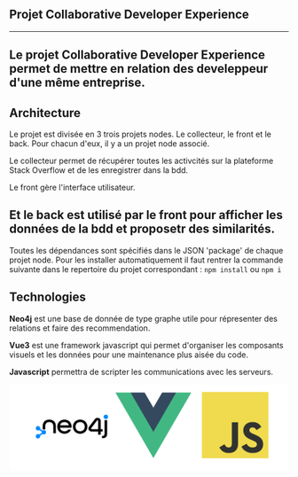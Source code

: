 Projet Collaborative Developer Experience
--
---
Le projet Collaborative Developer Experience permet de mettre en relation des develeppeur d'une même entreprise.
---

Architecture
--
Le projet est divisée en 3 trois projets nodes. Le collecteur, le front et le back.
Pour chacun d'eux, il y a un projet node associé.

Le collecteur permet de récupérer toutes les activcités sur la plateforme Stack Overflow et
de les enregistrer dans la bdd.

Le front gère l'interface utilisateur.

Et le back est utilisé par le front pour afficher les données de la bdd et proposetr des similarités.
---

Toutes les dépendances sont spécifiés dans le JSON 'package' de chaque projet node.
Pour les installer automatiquement il faut rentrer la commande suivante dans le repertoire
du projet correspondant :
`npm install` ou `npm i`

Technologies
--
**Neo4j** est une base de donnée de type graphe utile pour répresenter des relations et faire des recommendation.

**Vue3** est une framework javascript qui permet d'organiser les composants visuels et les données pour une maintenance plus aisée du code.

**Javascript** permettra de scripter les communications avec les serveurs.

![techstack](readme-assets/techstack_banner.png)
